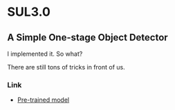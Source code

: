 # SUL3.0

## A Simple One-stage Object Detector

I implemented it. So what?

There are still tons of tricks in front of us.

### Link

- [Pre-trained model](https://www.dropbox.com/sh/128g4e20n7faj9a/AAATrDknT0eEm8W0UYlqgrl5a?dl=0)
